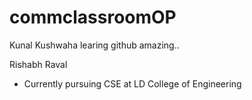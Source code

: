# commclassroomOP

Kunal Kushwaha learing github amazing..

Rishabh Raval
- Currently pursuing CSE at LD College of Engineering
